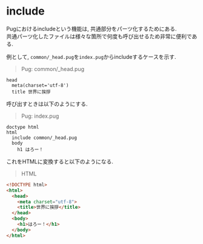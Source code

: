 # include
Pugにおけるincludeという機能は, 共通部分をパーツ化するためにある.  
共通パーツ化したファイルは様々な箇所で何度も呼び出せるため非常に便利である.

例として, `common/_head.pug`を`index.pug`からincludeするケースを示す.

> Pug: common/_head.pug
```
head
  meta(charset='utf-8')
  title 世界に挨拶
```

呼び出すときは以下のようにする.

> Pug: index.pug
```
doctype html
html
  include common/_head.pug
  body
    h1 はろー！
```

これをHTMLに変換すると以下のようになる.

> HTML
```html
<!DOCTYPE html>
<html>
  <head>
    <meta charset="utf-8">
    <title>世界に挨拶</title>
  </head>
  <body>
    <h1>はろー！</h1>
  </body>
</html>
```
